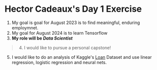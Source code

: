 # Hector Cadeaux's Day 1 Exercise

1. My goal is goal for August 2023 is to find meaningful, enduring employmnet.
2. My goal for August 2024 is to learn Tensorflow
3. **My role will be *Data Scientist***
> 4. I would like to pursue a personal capstone!
5. I would like to do an analysis of Kaggle's [Loan](https://www.kaggle.com/datasets/mirzahasnine/loan-data-set) Dataset and use linear regression, logistic regression and neural nets.
